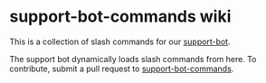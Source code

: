 # support-bot-commands wiki

This is a collection of slash commands for our [support-bot](https://github.com/LizardByte/support-bot).

The support bot dynamically loads slash commands from here. To contribute, submit a pull request to
[support-bot-commands](https://github.com/LizardByte/support-bot-commands).
